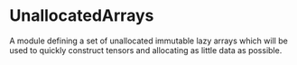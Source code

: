 # UnallocatedArrays

A module defining a set of unallocated immutable lazy arrays which will be used to quickly construct 
tensors and allocating as little data as possible.
